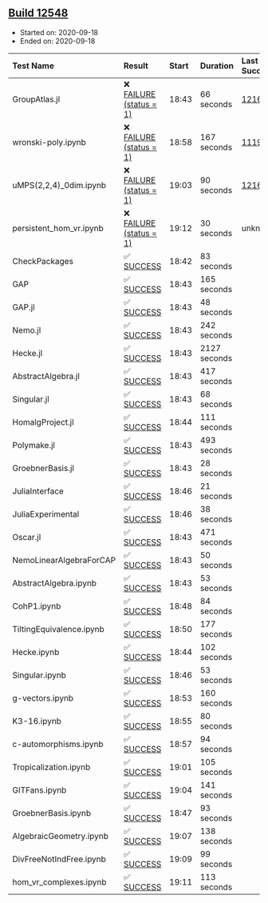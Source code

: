 ## [Build 12548](https://oscarci.mathematik.uni-kl.de/job/oscar/12548/)

* Started on: 2020-09-18
* Ended on: 2020-09-18

| Test Name    | Result | Start | Duration | Last Success | First Failure |
|:-------------|:-------|:------|:---------|:-------------|:--------------|
| GroupAtlas.jl | ❌ [FAILURE (status = 1)](https://oscarci.mathematik.uni-kl.de/job/oscar/12548/artifact/logs/build-12548/GroupAtlas.jl.log) | 18:43 | 66 seconds | [12167](https://oscarci.mathematik.uni-kl.de/job/oscar/12167/) | [12168](https://oscarci.mathematik.uni-kl.de/job/oscar/12168/) |
| wronski-poly.ipynb | ❌ [FAILURE (status = 1)](https://oscarci.mathematik.uni-kl.de/job/oscar/12548/artifact/logs/build-12548/wronski-poly.ipynb.log) | 18:58 | 167 seconds | [11192](https://oscarci.mathematik.uni-kl.de/job/oscar/11192/) | [11193](https://oscarci.mathematik.uni-kl.de/job/oscar/11193/) |
| uMPS(2,2,4)_0dim.ipynb | ❌ [FAILURE (status = 1)](https://oscarci.mathematik.uni-kl.de/job/oscar/12548/artifact/logs/build-12548/uMPS-2-2-4-_0dim.ipynb.log) | 19:03 | 90 seconds | [12167](https://oscarci.mathematik.uni-kl.de/job/oscar/12167/) | [12168](https://oscarci.mathematik.uni-kl.de/job/oscar/12168/) |
| persistent_hom_vr.ipynb | ❌ [FAILURE (status = 1)](https://oscarci.mathematik.uni-kl.de/job/oscar/12548/artifact/logs/build-12548/persistent_hom_vr.ipynb.log) | 19:12 | 30 seconds | unknown | unknown |
| CheckPackages | ✅ [SUCCESS](https://oscarci.mathematik.uni-kl.de/job/oscar/12548/artifact/logs/build-12548/CheckPackages.log) | 18:42 | 83 seconds |  |  |
| GAP | ✅ [SUCCESS](https://oscarci.mathematik.uni-kl.de/job/oscar/12548/artifact/logs/build-12548/GAP.log) | 18:43 | 165 seconds |  |  |
| GAP.jl | ✅ [SUCCESS](https://oscarci.mathematik.uni-kl.de/job/oscar/12548/artifact/logs/build-12548/GAP.jl.log) | 18:43 | 48 seconds |  |  |
| Nemo.jl | ✅ [SUCCESS](https://oscarci.mathematik.uni-kl.de/job/oscar/12548/artifact/logs/build-12548/Nemo.jl.log) | 18:43 | 242 seconds |  |  |
| Hecke.jl | ✅ [SUCCESS](https://oscarci.mathematik.uni-kl.de/job/oscar/12548/artifact/logs/build-12548/Hecke.jl.log) | 18:43 | 2127 seconds |  |  |
| AbstractAlgebra.jl | ✅ [SUCCESS](https://oscarci.mathematik.uni-kl.de/job/oscar/12548/artifact/logs/build-12548/AbstractAlgebra.jl.log) | 18:43 | 417 seconds |  |  |
| Singular.jl | ✅ [SUCCESS](https://oscarci.mathematik.uni-kl.de/job/oscar/12548/artifact/logs/build-12548/Singular.jl.log) | 18:43 | 68 seconds |  |  |
| HomalgProject.jl | ✅ [SUCCESS](https://oscarci.mathematik.uni-kl.de/job/oscar/12548/artifact/logs/build-12548/HomalgProject.jl.log) | 18:44 | 111 seconds |  |  |
| Polymake.jl | ✅ [SUCCESS](https://oscarci.mathematik.uni-kl.de/job/oscar/12548/artifact/logs/build-12548/Polymake.jl.log) | 18:43 | 493 seconds |  |  |
| GroebnerBasis.jl | ✅ [SUCCESS](https://oscarci.mathematik.uni-kl.de/job/oscar/12548/artifact/logs/build-12548/GroebnerBasis.jl.log) | 18:43 | 28 seconds |  |  |
| JuliaInterface | ✅ [SUCCESS](https://oscarci.mathematik.uni-kl.de/job/oscar/12548/artifact/logs/build-12548/JuliaInterface.log) | 18:46 | 21 seconds |  |  |
| JuliaExperimental | ✅ [SUCCESS](https://oscarci.mathematik.uni-kl.de/job/oscar/12548/artifact/logs/build-12548/JuliaExperimental.log) | 18:46 | 38 seconds |  |  |
| Oscar.jl | ✅ [SUCCESS](https://oscarci.mathematik.uni-kl.de/job/oscar/12548/artifact/logs/build-12548/Oscar.jl.log) | 18:43 | 471 seconds |  |  |
| NemoLinearAlgebraForCAP | ✅ [SUCCESS](https://oscarci.mathematik.uni-kl.de/job/oscar/12548/artifact/logs/build-12548/NemoLinearAlgebraForCAP.log) | 18:43 | 50 seconds |  |  |
| AbstractAlgebra.ipynb | ✅ [SUCCESS](https://oscarci.mathematik.uni-kl.de/job/oscar/12548/artifact/logs/build-12548/AbstractAlgebra.ipynb.log) | 18:43 | 53 seconds |  |  |
| CohP1.ipynb | ✅ [SUCCESS](https://oscarci.mathematik.uni-kl.de/job/oscar/12548/artifact/logs/build-12548/CohP1.ipynb.log) | 18:48 | 84 seconds |  |  |
| TiltingEquivalence.ipynb | ✅ [SUCCESS](https://oscarci.mathematik.uni-kl.de/job/oscar/12548/artifact/logs/build-12548/TiltingEquivalence.ipynb.log) | 18:50 | 177 seconds |  |  |
| Hecke.ipynb | ✅ [SUCCESS](https://oscarci.mathematik.uni-kl.de/job/oscar/12548/artifact/logs/build-12548/Hecke.ipynb.log) | 18:44 | 102 seconds |  |  |
| Singular.ipynb | ✅ [SUCCESS](https://oscarci.mathematik.uni-kl.de/job/oscar/12548/artifact/logs/build-12548/Singular.ipynb.log) | 18:46 | 53 seconds |  |  |
| g-vectors.ipynb | ✅ [SUCCESS](https://oscarci.mathematik.uni-kl.de/job/oscar/12548/artifact/logs/build-12548/g-vectors.ipynb.log) | 18:53 | 160 seconds |  |  |
| K3-16.ipynb | ✅ [SUCCESS](https://oscarci.mathematik.uni-kl.de/job/oscar/12548/artifact/logs/build-12548/K3-16.ipynb.log) | 18:55 | 80 seconds |  |  |
| c-automorphisms.ipynb | ✅ [SUCCESS](https://oscarci.mathematik.uni-kl.de/job/oscar/12548/artifact/logs/build-12548/c-automorphisms.ipynb.log) | 18:57 | 94 seconds |  |  |
| Tropicalization.ipynb | ✅ [SUCCESS](https://oscarci.mathematik.uni-kl.de/job/oscar/12548/artifact/logs/build-12548/Tropicalization.ipynb.log) | 19:01 | 105 seconds |  |  |
| GITFans.ipynb | ✅ [SUCCESS](https://oscarci.mathematik.uni-kl.de/job/oscar/12548/artifact/logs/build-12548/GITFans.ipynb.log) | 19:04 | 141 seconds |  |  |
| GroebnerBasis.ipynb | ✅ [SUCCESS](https://oscarci.mathematik.uni-kl.de/job/oscar/12548/artifact/logs/build-12548/GroebnerBasis.ipynb.log) | 18:47 | 93 seconds |  |  |
| AlgebraicGeometry.ipynb | ✅ [SUCCESS](https://oscarci.mathematik.uni-kl.de/job/oscar/12548/artifact/logs/build-12548/AlgebraicGeometry.ipynb.log) | 19:07 | 138 seconds |  |  |
| DivFreeNotIndFree.ipynb | ✅ [SUCCESS](https://oscarci.mathematik.uni-kl.de/job/oscar/12548/artifact/logs/build-12548/DivFreeNotIndFree.ipynb.log) | 19:09 | 99 seconds |  |  |
| hom_vr_complexes.ipynb | ✅ [SUCCESS](https://oscarci.mathematik.uni-kl.de/job/oscar/12548/artifact/logs/build-12548/hom_vr_complexes.ipynb.log) | 19:11 | 113 seconds |  |  |
